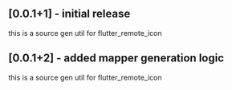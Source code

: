 ## [0.0.1+1] - initial release
this is a source gen util for flutter_remote_icon


## [0.0.1+2] - added mapper generation logic
this is a source gen util for flutter_remote_icon